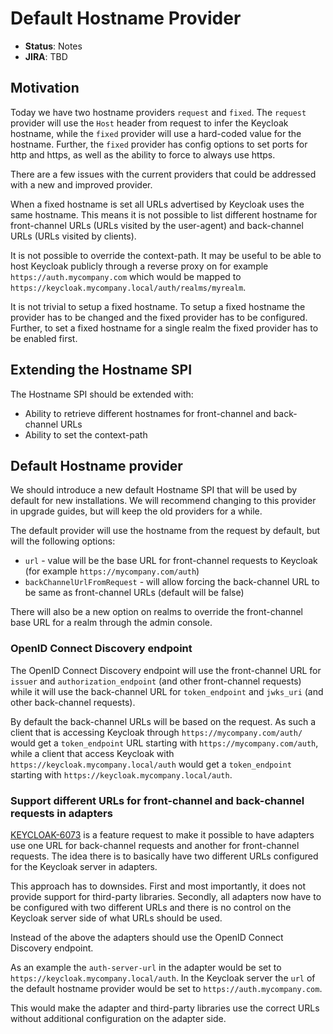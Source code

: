 # Default Hostname Provider

* **Status**: Notes
* **JIRA**: TBD

## Motivation

Today we have two hostname providers `request` and `fixed`. The `request` provider will use the `Host` header from 
request to infer the Keycloak hostname, while the `fixed` provider will use a hard-coded value for the hostname. Further,
the `fixed` provider has config options to set ports for http and https, as well as the ability to force to always use
https.

There are a few issues with the current providers that could be addressed with a new and improved provider.

When a fixed hostname is set all URLs advertised by Keycloak uses the same hostname. This means it is not possible to
list different hostname for front-channel URLs (URLs visited by the user-agent) and back-channel URLs (URLs visited by clients).

It is not possible to override the context-path. It may be useful to be able to host Keycloak publicly through a reverse
proxy on for example `https://auth.mycompany.com` which would be mapped to `https://keycloak.mycompany.local/auth/realms/myrealm`.

It is not trivial to setup a fixed hostname. To setup a fixed hostname the provider has to be changed and the fixed
provider has to be configured. Further, to set a fixed hostname for a single realm the fixed provider has to be enabled
first.

## Extending the Hostname SPI

The Hostname SPI should be extended with:

* Ability to retrieve different hostnames for front-channel and back-channel URLs
* Ability to set the context-path

## Default Hostname provider

We should introduce a new default Hostname SPI that will be used by default for new installations. We will recommend
changing to this provider in upgrade guides, but will keep the old providers for a while.

The default provider will use the hostname from the request by default, but will the following options:

* `url` - value will be the base URL for front-channel requests to Keycloak (for example `https://mycompany.com/auth`)
* `backChannelUrlFromRequest` - will allow forcing the back-channel URL to be same as front-channel URLs (default will be false)

There will also be a new option on realms to override the front-channel base URL for a realm through the admin console.

### OpenID Connect Discovery endpoint

The OpenID Connect Discovery endpoint will use the front-channel URL for `issuer` and `authorization_endpoint` (and other
front-channel requests) while it will use the back-channel URL for `token_endpoint` and `jwks_uri` (and other
back-channel requests).

By default the back-channel URLs will be based on the request. As such a client that is accessing Keycloak through
`https://mycompany.com/auth/` would get a `token_endpoint` URL starting with `https://mycompany.com/auth`, while a 
client that access Keycloak with `https://keycloak.mycompany.local/auth` would get a `token_endpoint` starting with
`https://keycloak.mycompany.local/auth`.

### Support different URLs for front-channel and back-channel requests in adapters

[KEYCLOAK-6073](https://issues.jboss.org/browse/KEYCLOAK-6073) is a feature request to make it possible to have
adapters use one URL for back-channel requests and another for front-channel requests. The idea there is to basically
have two different URLs configured for the Keycloak server in adapters.

This approach has to downsides. First and most importantly, it does not provide support for third-party libraries.
Secondly, all adapters now have to be configured with two different URLs and there is no control on the Keycloak server
side of what URLs should be used.

Instead of the above the adapters should use the OpenID Connect Discovery endpoint.

As an example the `auth-server-url` in the adapter would be set to `https://keycloak.mycompany.local/auth`. In the
Keycloak server the `url` of the default hostname provider would be set to `https://auth.mycompany.com`.

This would make the adapter and third-party libraries use the correct URLs without additional configuration on the 
adapter side.